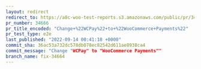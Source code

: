 ```yaml
---
layout: redirect
redirect_to: https://a8c-woo-test-reports.s3.amazonaws.com/public/pr/34666/e2e/index.html
pr_number: 34666
pr_title_encoded: "Change+%22WCPay%22+to+%22WooCommerce+Payments%22"
pr_test_type: e2e
last_published: "2022-09-14 00:41:18 +0000"
commit_sha: 36ac53a732dc578db078ec82542d611ae8938ca4
commit_message: "Change "WCPay" to "WooCommerce Payments""
branch_name: fix-34664
---
```

